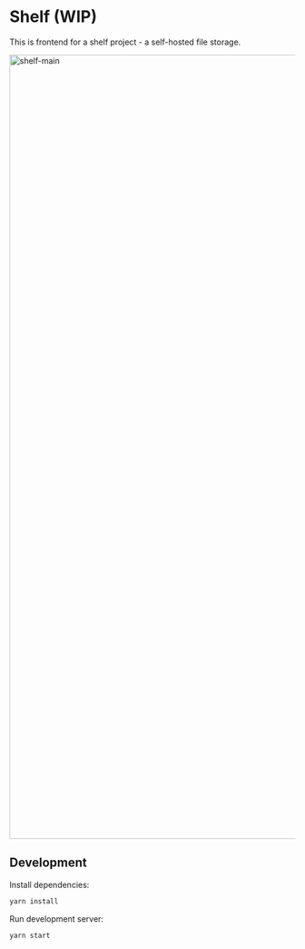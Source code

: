 # Shelf (WIP)

This is frontend for a shelf project - a self-hosted file storage.

<img src="https://i.imgur.com/LjrrOb7.png" alt="shelf-main" width="1379">

## Development

Install dependencies:

```bash
yarn install
```

Run development server:

```bash
yarn start
```

